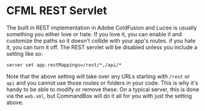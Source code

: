 # CFML REST Servlet

The built in REST implementation in Adobe ColdFusion and Lucee is usually something you either love or hate.  If you love it, you can enable it and customize the paths so it doesn't collide with your app's routes.  if you hate it, you can turn it off.  The REST servlet will be disabled unless you include a setting like so:

```
server set app.restMappings=/rest/*,/api/*
```

Note that the above setting will take over any URLs starting with `/rest` or `api` and you cannot use those routes or folders in your code.  This is why it's handy to be able to modify or remove these.  On a typical server, this is done via the `web.xml`, but CommandBox will do it all for you with just the setting above.